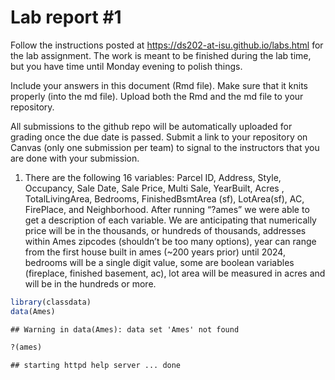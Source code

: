 
<!-- README.md is generated from README.Rmd. Please edit the README.Rmd file -->

# Lab report \#1

Follow the instructions posted at
<https://ds202-at-isu.github.io/labs.html> for the lab assignment. The
work is meant to be finished during the lab time, but you have time
until Monday evening to polish things.

Include your answers in this document (Rmd file). Make sure that it
knits properly (into the md file). Upload both the Rmd and the md file
to your repository.

All submissions to the github repo will be automatically uploaded for
grading once the due date is passed. Submit a link to your repository on
Canvas (only one submission per team) to signal to the instructors that
you are done with your submission.

1.  There are the following 16 variables: Parcel ID, Address, Style,
    Occupancy, Sale Date, Sale Price, Multi Sale, YearBuilt, Acres ,
    TotalLivingArea, Bedrooms, FinishedBsmtArea (sf), LotArea(sf), AC,
    FirePlace, and Neighborhood. After running “?ames” we were able to
    get a description of each variable. We are anticipating that
    numerically price will be in the thousands, or hundreds of
    thousands, addresses within Ames zipcodes (shouldn’t be too many
    options), year can range from the first house built in ames (~200
    years prior) until 2024, bedrooms will be a single digit value, some
    are boolean variables (fireplace, finished basement, ac), lot area
    will be measured in acres and will be in the hundreds or more.

``` r
library(classdata)
data(Ames)
```

    ## Warning in data(Ames): data set 'Ames' not found

``` r
?(ames)
```

    ## starting httpd help server ... done
